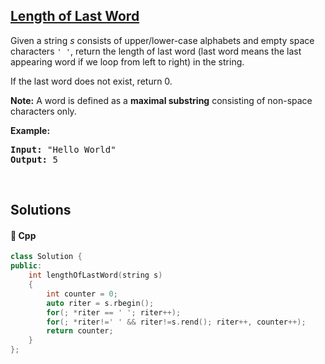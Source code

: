 ## [Length of Last Word](https://leetcode.com/problems/length-of-last-word)

<p>Given a string <i>s</i> consists of upper/lower-case alphabets and empty space characters <code>&#39; &#39;</code>, return the length of last word (last word means the last appearing word if we loop from left to right) in the string.</p>

<p>If the last word does not exist, return 0.</p>

<p><b>Note:</b> A word is defined as a <strong>maximal substring</strong> consisting&nbsp;of non-space characters only.</p>

<p><b>Example:</b></p>

<pre>
<b>Input:</b> &quot;Hello World&quot;
<b>Output:</b> 5
</pre>

<p>&nbsp;</p>


## Solutions
#### 🧠 Cpp
```cpp
class Solution {
public:
    int lengthOfLastWord(string s)
    {
        int counter = 0;
        auto riter = s.rbegin();
        for(; *riter == ' '; riter++);
        for(; *riter!=' ' && riter!=s.rend(); riter++, counter++);
        return counter;
    }
};
```

